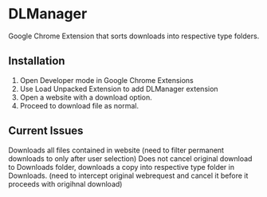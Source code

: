 # DLManager
Google Chrome Extension that sorts downloads into respective type folders.

## Installation
1. Open Developer mode in Google Chrome Extensions
2. Use Load Unpacked Extension to add DLManager extension
3. Open a website with a download option.
4. Proceed to download file as normal. 

## Current Issues
Downloads all files contained in website (need to filter permanent downloads to only after user selection)
Does not cancel original download to Downloads folder, downloads a copy into respective type folder in Downloads. (need to intercept original webrequest and cancel it before it proceeds with origihnal download)
